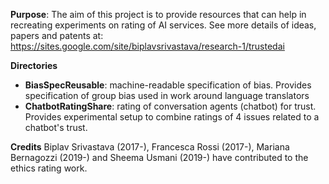 **Purpose**:
  The aim of this project is to provide resources that can help in recreating
  experiments on rating of AI services. 
  See more details of ideas, papers and patents at: https://sites.google.com/site/biplavsrivastava/research-1/trustedai

**Directories**
* **BiasSpecReusable**: machine-readable specification of bias. Provides specification of group bias used in work around language translators
* **ChatbotRatingShare**: rating of conversation agents (chatbot) for trust. Provides experimental setup to combine ratings of 4 issues related to a chatbot's trust.

**Credits**
Biplav Srivastava (2017-), Francesca Rossi (2017-), Mariana Bernagozzi (2019-) and Sheema Usmani (2019-) have contributed to the ethics rating work. 

